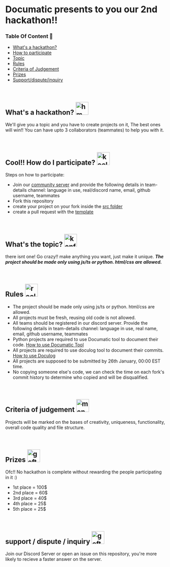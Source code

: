 # Documatic presents to you our 2nd hackathon!!

### Table Of Content 📃

- [What's a hackathon?](https://github.com/DocumaticAI/Hackathon#whats-a-hackathon--)
- [How to participate](https://github.com/DocumaticAI/Hackathon#cool-how-do-i-participate-)
- [Topic](https://github.com/DocumaticAI/Hackathon#whats-the-topic-)
- [Rules](https://github.com/DocumaticAI/Hackathon#rules-)
- [Criteria of Judgement](https://github.com/DocumaticAI/Hackathon#criteria-of-judgement-)
- [Prizes](https://github.com/DocumaticAI/Hackathon#prizes-)
- [Support/dispute/inquiry](https://github.com/DocumaticAI/Hackathon/blob/master/README.md#support--dispute--inquiry-)
<br>

## What's a hackathon?  <img src = "https://cdn.discordapp.com/emojis/794889013138948126.webp?size=128&quality=lossless" alt = "hmmm" width=40>


We'll give you a topic and you have to create projects on it, The best ones will win!! You can have upto 3 collaborators (teammates) to help you with it.

<br>

## Cool!! How do I participate? <img src = "https://cdn.discordapp.com/emojis/867721860832952341.webp?size=128&quality=lossless" alt = "kool" width=40>

Steps on how to participate:

- Join our [community server](https://discord.gg/BcbY3GXtUZ) and provide the following details in team-details channel: language in use, real/discord name, email, github username, teammates
- Fork this repository
- create your project on your fork inside the [src folder](https://github.com/DocumaticAI/Hackathon/src)
- create a pull request with the [template]()

<br>

## What's the topic? <img src = "https://cdn.discordapp.com/emojis/765402987824676885.webp?size=128&quality=lossless" alt = "konfused" width=40>

there isnt one! Go crazy!! make anything you want, just make it unique. ***The project should be made only using js/ts or python. html/css are allowed.***

<br>

## Rules <img src = "https://cdn.discordapp.com/emojis/816834632712061010.webp?size=128&quality=lossless" alt = "rools" width=40>

- The project should be made only using js/ts or python. html/css are allowed.
- All projects must be fresh, reusing old code is not allowed.
- All teams should be registered in our discord server. Provide the following details in team-details channel: language in use, real name, email, github username, teammates
- Python projects are required to use Documatic tool to document their code. [How to use Documatic Tool]()
- All projects are required to use doculog tool to document their commits. [How to use Doculog]()
- All projects are supposed to be submitted by 26th January, 00:00 EST time.
- No copying someone else's code, we can check the time on each fork's commit history to determine who copied and will be disqualified.

<br>

## Criteria of judgement <img src = "https://cdn.discordapp.com/emojis/739624371429179483.webp?size=128&quality=lossless" alt = "monkeyjudge" width=40>

Projects will be marked on the bases of creativity, uniqueness, functionality, overall code quality and file structure.

<br>

## Prizes <img src = "https://cdn.discordapp.com/emojis/917857933864370196.gif?size=128&quality=lossless" alt = "geft" width=40>

Ofc!! No hackathon is complete without rewarding the people participating in it :)


 - 1st place = 100$ <br>
 - 2nd place = 60$ <br>
 - 3rd place = 40$ <br>
 - 4th place = 25$ <br>
 - 5th place = 25$ <br>

<br>

## support / dispute / inquiry <img src = "https://cdn.discordapp.com/emojis/785065330526912563.webp?size=128&quality=lossless" alt = "geft" width=40>

Join our Discord Server or open an issue on this repository, you're more likely to recieve a faster answer on the server.
